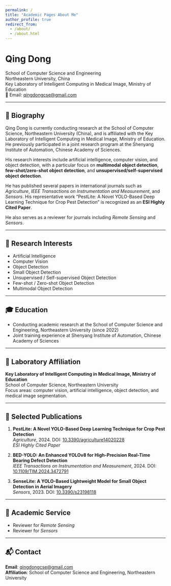 ```yaml
---
permalink: /
title: "Academic Pages About Me"
author_profile: true
redirect_from: 
  - /about/
  - /about.html
---
```


# Qing Dong

School of Computer Science and Engineering  
Northeastern University, China  
Key Laboratory of Intelligent Computing in Medical Image, Ministry of Education  
📧 Email: qingdongcse@gmail.com

---

## 🧬 Biography

Qing Dong is currently conducting research at the School of Computer Science, Northeastern University (China), and is affiliated with the Key Laboratory of Intelligent Computing in Medical Image, Ministry of Education. He previously participated in a joint research program at the Shenyang Institute of Automation, Chinese Academy of Sciences.

His research interests include artificial intelligence, computer vision, and object detection, with a particular focus on **multimodal object detection**, **few-shot/zero-shot object detection**, and **unsupervised/self-supervised object detection**.

He has published several papers in international journals such as *Agriculture*, *IEEE Transactions on Instrumentation and Measurement*, and *Sensors*. His representative work “PestLite: A Novel YOLO-Based Deep Learning Technique for Crop Pest Detection” is recognized as an **ESI Highly Cited Paper**.

He also serves as a reviewer for journals including *Remote Sensing* and *Sensors*.

---

## 🔬 Research Interests

- Artificial Intelligence  
- Computer Vision  
- Object Detection  
- Small Object Detection  
- Unsupervised / Self-supervised Object Detection  
- Few-shot / Zero-shot Object Detection  
- Multimodal Object Detection  

---

## 🎓 Education

- Conducting academic research at the School of Computer Science and Engineering, Northeastern University (since 2022)  
- Joint training experience at Shenyang Institute of Automation, Chinese Academy of Sciences

---

## 🧪 Laboratory Affiliation

**Key Laboratory of Intelligent Computing in Medical Image, Ministry of Education**  
School of Computer Science, Northeastern University  
Focus areas: computer vision, artificial intelligence, object detection, and medical image segmentation.

---

## 📄 Selected Publications

1. **PestLite: A Novel YOLO-Based Deep Learning Technique for Crop Pest Detection**  
   *Agriculture*, 2024. DOI: [10.3390/agriculture14020228](https://doi.org/10.3390/agriculture14020228)  
   _ESI Highly Cited Paper_

2. **BED-YOLO: An Enhanced YOLOv8 for High-Precision Real-Time Bearing Defect Detection**  
   *IEEE Transactions on Instrumentation and Measurement*, 2024. DOI: [10.1109/TIM.2024.3472791](https://doi.org/10.1109/TIM.2024.3472791)

3. **SenseLite: A YOLO-Based Lightweight Model for Small Object Detection in Aerial Imagery**  
   *Sensors*, 2023. DOI: [10.3390/s23198118](https://doi.org/10.3390/s23198118)

---

## 🧾 Academic Service

- Reviewer for *Remote Sensing*  
- Reviewer for *Sensors*

---

## 📬 Contact

**Email**: qingdongcse@gmail.com  
**Affiliation**: School of Computer Science and Engineering, Northeastern University  


